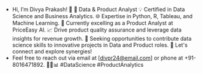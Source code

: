 -  Hi, I’m Divya Prakash! 👋 
🚀 Data & Product Analyst
💡 Certified in Data Science and Business Analytics.
🌐 Expertise in Python, R, Tableau, and Machine Learning.
💼 Currently excelling as a Product Analyst at PriceEasy AI.
📈 Drive product quality assurance and leverage data insights for revenue growth.
🎯 Seeking opportunities to contribute data science skills to innovative projects in Data and Product roles.
🤝 Let's connect and explore synergies!
-  Feel free to reach out via email at [divpr24@email.com] or phone at +91-8016471892. 👨‍💻📊 #DataScience #ProductAnalytics

<!---
divpr24/divpr24 is a ✨ special ✨ repository because its `README.md` (this file) appears on your GitHub profile.
You can click the Preview link to take a look at your changes.
--->
